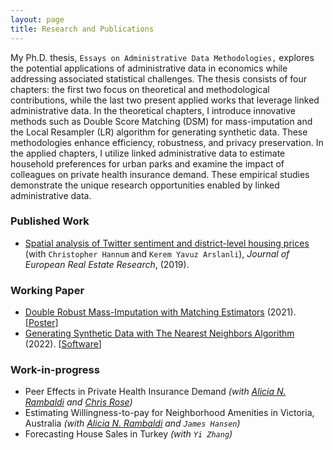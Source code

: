 ```yaml
---
layout: page
title: Research and Publications
---
```


My Ph.D. thesis, `Essays on Administrative Data Methodologies,` explores the potential applications of administrative data in economics while addressing associated statistical challenges. The thesis consists of four chapters: the first two focus on theoretical and methodological contributions, while the last two present applied works that leverage linked administrative data. In the theoretical chapters, I introduce innovative methods such as Double Score Matching (DSM) for mass-imputation and the Local Resampler (LR) algorithm for generating synthetic data. These methodologies enhance efficiency, robustness, and privacy preservation. In the applied chapters, I utilize linked administrative data to estimate household preferences for urban parks and examine the impact of colleagues on private health insurance demand. These empirical studies demonstrate the unique research opportunities enabled by linked administrative data.

### Published Work

- [Spatial analysis of Twitter sentiment and district-level housing prices](https://www.emerald.com/insight/content/doi/10.1108/JERER-08-2018-0036/full/html) (with `Christopher Hannum` and `Kerem Yavuz Arslanli`), *Journal of European Real Estate Research*, (2019). 

### Working Paper

- [Double Robust Mass-Imputation with Matching Estimators](https://arxiv.org/abs/2110.09275) (2021). [[Poster](https://alfurka.github.io/myfiles/Poster_Presentation.pdf)] 
- [Generating Synthetic Data with The Nearest Neighbors Algorithm](https://arxiv.org/abs/2210.00884) (2022). [[Software](https://github.com/alfurka/synloc)]

### Work-in-progress

- Peer Effects in Private Health Insurance Demand *(with [Alicia N. Rambaldi](https://www.aliciarambaldi.net/) and [Chris Rose](https://sites.google.com/site/christiernrose/))*
- Estimating Willingness-to-pay for Neighborhood Amenities in Victoria, Australia *(with [Alicia N. Rambaldi](https://www.aliciarambaldi.net/) and `James Hansen`)*
- Forecasting House Sales in Turkey *(with `Yi Zhang`)*
